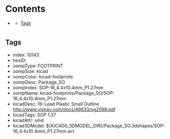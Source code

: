 



Contents
========

* [](#)
	* [Tags](#tags)

# 

## Tags

- index: 10143
- hexID: 
- oompType: FOOTPRINT
- oompSize: kicad
- oompColor: kicad-footprints
- oompDesc: Package_SO
- oompIndex: SOP-16_4.4x10.4mm_P1.27mm
- oompName: kicad-footprints/Package_SO/SOP-16_4.4x10.4mm_P1.27mm
- kicadDesc: 16-Lead Plastic Small Outline http://www.vishay.com/docs/49633/sg2098.pdf
- kicadTags: SOP 1.27
- kicadAttr: smd
- kicad3DModel: ${KICAD6_3DMODEL_DIR}/Package_SO.3dshapes/SOP-16_4.4x10.4mm_P1.27mm.wrl
